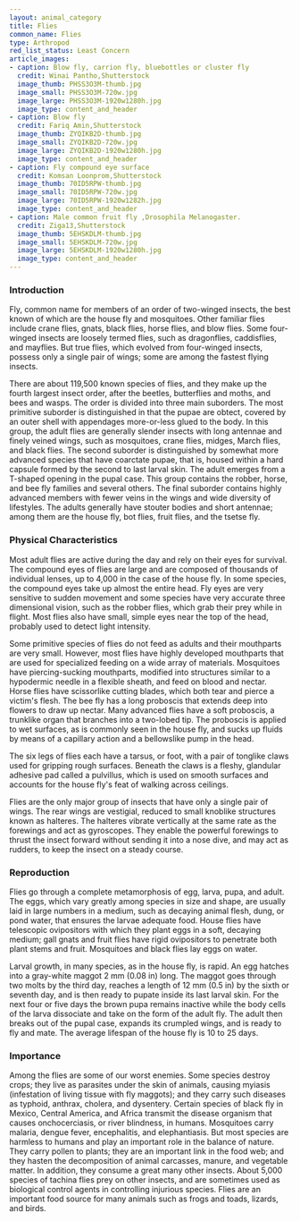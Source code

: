 ```yaml
---
layout: animal_category
title: Flies
common_name: Flies
type: Arthropod
red_list_status: Least Concern
article_images:
- caption: Blow fly, carrion fly, bluebottles or cluster fly
  credit: Winai Pantho,Shutterstock
  image_thumb: PHSS3O3M-thumb.jpg
  image_small: PHSS3O3M-720w.jpg
  image_large: PHSS3O3M-1920w1280h.jpg
  image_type: content_and_header
- caption: Blow fly
  credit: Fariq Amin,Shutterstock
  image_thumb: ZYQIKB2D-thumb.jpg
  image_small: ZYQIKB2D-720w.jpg
  image_large: ZYQIKB2D-1920w1280h.jpg
  image_type: content_and_header
- caption: Fly compound eye surface
  credit: Komsan Loonprom,Shutterstock
  image_thumb: 70ID5RPW-thumb.jpg
  image_small: 70ID5RPW-720w.jpg
  image_large: 70ID5RPW-1920w1282h.jpg
  image_type: content_and_header
- caption: Male common fruit fly ,Drosophila Melanogaster.
  credit: Ziga13,Shutterstock
  image_thumb: 5EHSKDLM-thumb.jpg
  image_small: 5EHSKDLM-720w.jpg
  image_large: 5EHSKDLM-1920w1280h.jpg
  image_type: content_and_header
---
```


### Introduction

Fly, common name for members of an order of two-winged insects, the best known of which are the house fly and mosquitoes. Other familiar flies include crane flies, gnats, black flies, horse flies, and blow flies. Some four-winged insects are loosely termed flies, such as dragonflies, caddisflies, and mayflies. But true flies, which evolved from four-winged insects, possess only a single pair of wings; some are among the fastest flying insects.
    
There are about 119,500 known species of flies, and they make up the fourth largest insect order, after the beetles, butterflies and moths, and bees and wasps. The order is divided into three main suborders. The most primitive suborder is distinguished in that the pupae are obtect, covered by an outer shell with appendages more-or-less glued to the body. In this group, the adult flies are generally slender insects with long antennae and finely veined wings, such as mosquitoes, crane flies, midges, March flies, and black flies. The second suborder is distinguished by somewhat more advanced species that have coarctate pupae, that is, housed within a hard capsule formed by the second to last larval skin. The adult emerges from a T-shaped opening in the pupal case. This group contains the robber, horse, and bee fly families and several others. The final suborder contains highly advanced members with fewer veins in the wings and wide diversity of lifestyles. The adults generally have stouter bodies and short antennae; among them are the house fly, bot flies, fruit flies, and the tsetse fly.

### Physical Characteristics

Most adult flies are active during the day and rely on their eyes for survival. The compound eyes of flies are large and are composed of thousands of individual lenses, up to 4,000 in the case of the house fly. In some species, the compound eyes take up almost the entire head. Fly eyes are very sensitive to sudden movement and some species have very accurate three dimensional vision, such as the robber flies, which grab their prey while in flight. Most flies also have small, simple eyes near the top of the head, probably used to detect light intensity.

Some primitive species of flies do not feed as adults and their mouthparts are very small. However, most flies have highly developed mouthparts that are used for specialized feeding on a wide array of materials. Mosquitoes have piercing-sucking mouthparts, modified into structures similar to a hypodermic needle in a flexible sheath, and feed on blood and nectar. Horse flies have scissorlike cutting blades, which both tear and pierce a victim's flesh. The bee fly has a long proboscis that extends deep into flowers to draw up nectar. Many advanced flies have a soft proboscis, a trunklike organ that branches into a two-lobed tip. The proboscis is applied to wet surfaces, as is commonly seen in the house fly, and sucks up fluids by means of a capillary action and a bellowslike pump in the head.
 
The six legs of flies each have a tarsus, or foot, with a pair of tonglike claws used for gripping rough surfaces. Beneath the claws is a fleshy, glandular adhesive pad called a pulvillus, which is used on smooth surfaces and accounts for the house fly's feat of walking across ceilings.

Flies are the only major group of insects that have only a single pair of wings. The rear wings are vestigial, reduced to small knoblike structures known as halteres. The halteres vibrate vertically at the same rate as the forewings and act as gyroscopes. They enable the powerful forewings to thrust the insect forward without sending it into a nose dive, and may act as rudders, to keep the insect on a steady course.

### Reproduction

Flies go through a complete metamorphosis of egg, larva, pupa, and adult. The eggs, which vary greatly among species in size and shape, are usually laid in large numbers in a medium, such as decaying animal flesh, dung, or pond water, that ensures the larvae adequate food. House flies have telescopic ovipositors with which they plant eggs in a soft, decaying medium; gall gnats and fruit flies have rigid ovipositors to penetrate both plant stems and fruit. Mosquitoes and black flies lay eggs on water.

Larval growth, in many species, as in the house fly, is rapid. An egg hatches into a gray-white maggot 2 mm (0.08 in) long. The maggot goes through two molts by the third day, reaches a length of 12 mm (0.5 in) by the sixth or seventh day, and is then ready to pupate inside its last larval skin. For the next four or five days the brown pupa remains inactive while the body cells of the larva dissociate and take on the form of the adult fly. The adult then breaks out of the pupal case, expands its crumpled wings, and is ready to fly and mate. The average lifespan of the house fly is 10 to 25 days.

### Importance

Among the flies are some of our worst enemies. Some species destroy crops; they live as parasites under the skin of animals, causing myiasis (infestation of living tissue with fly maggots); and they carry such diseases as typhoid, anthrax, cholera, and dysentery. Certain species of black fly in Mexico, Central America, and Africa transmit the disease organism that causes onchocerciasis, or river blindness, in humans. Mosquitoes carry malaria, dengue fever, encephalitis, and elephantiasis. But most species are harmless to humans and play an important role in the balance of nature. They carry pollen to plants; they are an important link in the food web; and they hasten the decomposition of animal carcasses, manure, and vegetable matter. In addition, they consume a great many other insects. About 5,000 species of tachina flies prey on other insects, and are sometimes used as biological control agents in controlling injurious species. Flies are an important food source for many animals such as frogs and toads, lizards, and birds.